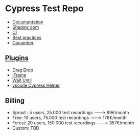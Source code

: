 # Cypress Test Repo

* [Documentation](https://docs.cypress.io/guides/overview/why-cypress.html#In-a-nutshell)
* [Shadow dom](https://www.npmjs.com/package/cypress-shadow-dom)
* [CI](https://docs.cypress.io/guides/guides/continuous-integration.html)
* [Best practices](https://docs.cypress.io/guides/references/best-practices.html)
* [Cucumber](https://www.npmjs.com/package/cypress-cucumber-preprocessor)


## [Plugins](https://docs.cypress.io/plugins/index.html)
* [Drag Drop](https://github.com/4teamwork/cypress-drag-drop)
* [iFrame](https://gitlab.com/kgroat/cypress-iframe)
* [Wait Until](https://github.com/NoriSte/cypress-wait-until)
* [vscode Cypress Helper](https://marketplace.visualstudio.com/items?itemName=Shelex.vscode-cy-helper)

## Billing
* Sprout : 5 users, 25.000 test recordings ---> 89€/month
* Tree: 10 users, 75.000 test recordings ---> 178€/month
* Forest: 20 users, 150.000 test recordings ---> 357€/month
* Custom: TBD

